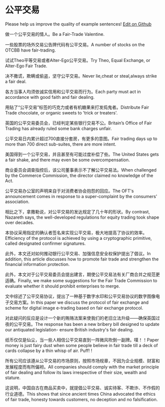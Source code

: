 # 公平交易

Please help us improve the quality of example sentences! [Edit on Github](https://github.com/jiyushe/jiyu-example-sentence-source/blob/main/chinese/gongpingjiaoyi.md)

<p><span class="chinese">做一个公平交易的情人。</span><span class="english">Be a Fair-Trade Valentine.</span></p>

<p><span class="chinese">一些股票的场外交易公告牌代码有公平交易。</span><span class="english">A number of stocks on the OTCBB have fair-trading.</span></p>

<p><span class="chinese">试试Theo平等交易或者Alter-Ego公平交易。</span><span class="english">Try Theo, Equal Exchange, or Alter-Ego Fair Trade.</span></p>

<p><span class="chinese">决不撒谎，欺瞒或偷盗，坚守公平交易。</span><span class="english">Never lie,cheat or steal,always strike a fair deal.</span></p>

<p><span class="chinese">各方当事人均须依诚实信用和公平交易而行为。</span><span class="english">Each party must act in accordance with good faith and fair dealing.</span></p>

<p><span class="chinese">用贴了“公平交易”标签的巧克力或者有机糖果来打发捣鬼者。</span><span class="english">Distribute Fair Trade chocolate, or organic sweets to 'trick or treaters'.</span></p>

<p><span class="chinese">英国的公平交易委员会，已经判定某些银行交易不公。</span><span class="english">Britain’s Office of Fair Trading has already ruled some bank charges unfair.</span></p>

<p><span class="chinese">公平交易日内累计超过700直接分套房，有更多的意图。</span><span class="english">Fair trading days up to more than 700 direct sub-suites, there are more intent.</span></p>

<p><span class="chinese">美国得到一个公平交易，并且甚至有可能过度补偿了些。</span><span class="english">The United States gets a fair shake, and there may even be some overcompensation.</span></p>

<p><span class="chinese">商业委员会调查指控后，该公司董事表示不了解公平交易法。</span><span class="english">When challenged by the Commerce Commission, the director claimed no knowledge of the Act.</span></p>

<p><span class="chinese">公平交易办公室的声明来自于对消费者协会抱怨的回应。</span><span class="english">The OFT's announcement comes in response to a super-complaint by the consumers' association.</span></p>

<p><span class="chinese">相比之下，拿撒勒说，对公平交易的发达规定了几十年的形状。</span><span class="english">By contrast, Nazareth says, the well-developed regulations for equity trading took shape over decades.</span></p>

<p><span class="chinese">本协议采用指定的确认者签名来实现公平交易，极大地提高了协议的效率。</span><span class="english">Efficiency of the protocol is achieved by using a cryptographic primitive, called designated confirmer signatures.</span></p>

<p><span class="chinese">此外，本文还对如何推动银行公平交易、加强信息安全权保护提出了倡议。</span><span class="english">In addition, this article discusses how to promote fair trade and strengthen the financial information protection.</span></p>

<p><span class="chinese">此外，本文对于公平交易委员会提出建言，期使公平交易法有关厂商合并之规范更适确。</span><span class="english">Finally, we make some suggestions for the Fair Trade Commission to evaluate whether it should prohibit enterprises to merge.</span></p>

<p><span class="chinese">文中综述了公平交易协议，提出了一种基于数字水印和公平交易协议的数字图像电子交易方案。</span><span class="english">In this paper we discuss the protocol of fair exchange and scheme for digital image e-trading based on fair exchange protocol.</span></p>

<p><span class="chinese">对此疑问的反应是设计一个新的贿赂法案来使我们的老旧立法升级——确保英国过夜的公平交易。</span><span class="english">The response has been a new bribery bill designed to update our antiquated legislation- ensure British industry's fair dealing.</span></p>

<p><span class="chinese">纸币仅仅是仙尘，当一些人相信公平交易直到一阵微风吹倒一副牌。噗！！</span><span class="english">Paper money is just fairy dust when some people believe in fair trade till a deck of cards collapse by a thin whisp of air. Puff! !</span></p>

<p><span class="chinese">所有公司应该遵从公平交易的市场原则，按照市场规章，不因为企业规模、财富和发展程度而有所偏袒。</span><span class="english">All companies should comply with the market principle of fair dealing and follow its laws irrespective of their size, wealth and stature.</span></p>

<p><span class="chinese">这说明，中国自古在商品买卖中，就提倡公平交易、诚实待客、不欺诈、不作假的行业道德。</span><span class="english">This shows that since ancient times China advocated the ethics of fair trade, honesty towards customers, no deception and no falsification.</span></p>

